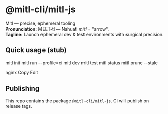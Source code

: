 # @mitl-cli/mitl-js

Mitl — precise, ephemeral tooling  
**Pronunciation:** MEET-tl — Nahuatl _mitl_ = "arrow".  
**Tagline:** Launch ephemeral dev & test environments with surgical precision.

## Quick usage (stub)

mitl init
mitl run --profile=ci
mitl dev
mitl test
mitl status
mitl prune --stale

nginx
Copy
Edit

## Publishing

This repo contains the package `@mitl-cli/mitl-js`. CI will publish on release tags.
